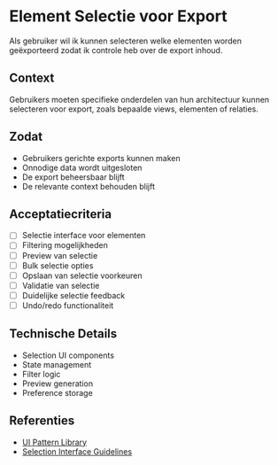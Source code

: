 # Element Selectie voor Export

Als gebruiker wil ik kunnen selecteren welke elementen worden geëxporteerd zodat ik controle heb over de export inhoud.

## Context
Gebruikers moeten specifieke onderdelen van hun architectuur kunnen selecteren voor export, zoals bepaalde views, elementen of relaties.

## Zodat
- Gebruikers gerichte exports kunnen maken
- Onnodige data wordt uitgesloten
- De export beheersbaar blijft
- De relevante context behouden blijft

## Acceptatiecriteria
- [ ] Selectie interface voor elementen
- [ ] Filtering mogelijkheden
- [ ] Preview van selectie
- [ ] Bulk selectie opties
- [ ] Opslaan van selectie voorkeuren
- [ ] Validatie van selectie
- [ ] Duidelijke selectie feedback
- [ ] Undo/redo functionaliteit

## Technische Details
- Selection UI components
- State management
- Filter logic
- Preview generation
- Preference storage

## Referenties
- [UI Pattern Library](https://www.ui-patterns.com/)
- [Selection Interface Guidelines](https://www.nngroup.com/articles/checkboxes-vs-radio-buttons/) 